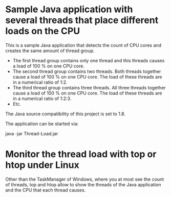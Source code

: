 # Sample Java application with several threads that place different loads on the CPU

This is a sample Java application that detects the count of CPU cores and creates the same amount of thread group.

* The first thread group contains only one thread and this threads causes a load of 100 % on one CPU core.
* The second thread group contains two threads. Both threads together cause a load of 100 % on one CPU core. The load of these threads are in a numerical ratio of 1:2.
* The third thread group contains three threads. All three threads together cause a load of 100 % on one CPU core. The load of these threads are in a numerical ratio of 1:2:3.
* Etc.

The Java source compatibility of this project is set to 1.8.

The application can be started via:

java -jar Thread-Load.jar

# Monitor the thread load with top or htop under Linux

Other than the TaskManager of Windows, where you at most see the count of threads, top and htop allow to show the threads of the Java application and the CPU that each thread causes.
